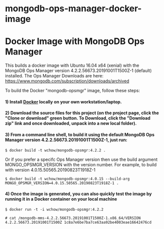 # mongodb-ops-manager-docker-image

# Docker Image with MongoDB Ops Manager

This builds a docker image with Ubuntu 16.04 x64 (xenial) with the MongoDB Ops Manager version 4.2.2.56673.20191001T1500Z-1 (default) installed.
The Ops Manager Downloads are here: https://www.mongodb.com/subscription/downloads/archived

To build the Docker "mongodb-opsmgr" image, follow these steps:

#### 1) Install [Docker](https://docs.docker.com/install/) locally on your own workstation/laptop.

#### 2) Download the source files for this project (on the project page, click the "Clone or download" green button. To Download, click the "Download zip" link and once downloaded, unpack into a new local folder).

#### 3) From a command line shell, to build it using the default MongoDB Ops Manager version 4.2.2.56673.20191001T1500Z-1, just run:
```
$ docker build -t wchow/mongodb-opsmgr:4.2.2 .
```

Or if you prefer a specifc Ops Manager version then use the build argument MONGO_OPSMGR_VERSION with the version number. For example, to build with version 4.0.15.50565.20190823T1918Z-1
```
$ docker build -t wchow/mongodb-opsmgr:4.0.15 --build-arg MONGO_OPSMGR_VERSION=4.0.15.50565.20190823T1918Z-1 .
```

#### 4) Once the image is generated, you can also quickly test the image by running it in a Docker container on your local machine 
```
$ docker run -t -i wchow/mongodb-opsmgr:4.2.2

# cat /mongodb-mms-4.2.2.56673.20191001T1500Z-1.x86_64/VERSION
4.2.2.56673.20191001T1500Z 1c8a7e6be7ba7ce63aa92be4003eae16642476cd
```

